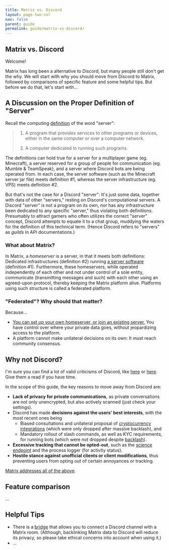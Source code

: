 ```yaml
---
title: Matrix vs. Discord
layout: page-two-col
nav: false
parent: guide
permalink: guide/matrix-vs-discord/
---
```


## Matrix vs. Discord

Welcome!

Matrix has long been a alternative to Discord, but many people still don't get the why. We will start with why you should move from Discord to Matrix, followed by comparisons of specific feature and some helpful tips. But before we do that, let's start with...

## A Discussion on the Proper Definition of "Server"

Recall the computing [definition](https://en.wiktionary.org/wiki/server#Noun) of the word "server":

> 1. A program that provides services to other programs or devices, either in the same computer or over a computer network.
>
> 2. A computer dedicated to running such programs.

The definitions can hold true for a server for a multiplayer game (eg. Minecraft), a server reserved for a group of people for communication (eg. Mumble & TeamSpeak), and a server where Discord bots are being operated from. In each case, the server software (such as the Minecraft server jar file) meets definition #1, whereas the server infrastructure (eg. VPS) meets definition #2.

But that's not the case for a Discord "server": It's just some data, together with data of other "servers," resting on Discord's computational servers. A Discord "server" is not a program on its own, nor has any infrastructure been dedicated to any specific "server," thus violating both definitions. Presumably to attract gamers who often utilizes the correct "server" concept, Discord attempts to equate it to a chat group, muddying the waters for the definition of this technical term. (Hence Discord refers to "servers" as *guilds* in API documentations.)

### What about Matrix?

In Matrix, a *homeserver* is a server, in that it meets both definitions: Dedicated infrastructures (definition #2) running [a server software](../#set-up-own-homeserver-or-join-an-existing-homeserver) (definition #1). Furthermore, these homeservers, while operated independently of each other and not under control of a sole entity, communicate (transmitting messages and such) with each other using an agreed-upon protocol, thereby keeping the Matrix platform alive. Platforms using such structure is called a federated platform.

### "Federated"? Why should that matter?

Because...

* [You can set up your own homeserver, or join an existing server.](../#set-up-own-homeserver-or-join-an-existing-homeserver) You have control over where your private data goes, without jeopardizing access to the platform.
* A platform cannot make unilateral decisions on its own: It must reach community consensus.

## Why not Discord?

I'm sure you can find a lot of valid criticisms of Discord, like [here](https://cadence.moe/blog/2020-06-06-why-you-shouldnt-trust-discord) or [here](https://austinhuang.me/discord-issues). Give them a read if you have time.

In the scope of this guide, the key reasons to move away from Discord are:

* **Lack of privacy for private communications**, as private conversations are not only unencrypted, but also actively scanned (just check your settings).
* Discord has made **decisions against the users' best interests**, with the most recent ones being
  * Biased consultations and unilateral proposal of [cryptocurrency integrations](https://www.reddit.com/r/discordapp/comments/qpmhs5/discord_developers_please_do_not_support_nfts/) (which were only dropped after massive backlash), and
  * Mandatory rollout of slash commands, as well as KYC requirements, for running bots (which were *not* dropped despite [backlash](https://gist.github.com/Rapptz/4a2f62751b9600a31a0d3c78100287f1)).
* **Excessive tracking that cannot be opted-out**, such as the [science endpoint](https://luna.gitlab.io/discord-unofficial-docs/science.html) and the process logger (for activity status).
* **Hostile stance against unofficial clients or client modifications**, thus preventing users from opting out of certain annoyances or tracking.

[Matrix addresses all of the above](../#why-matrix).

## Feature comparison

...

## Helpful Tips

* There is a [bridge](https://t2bot.io/discord) that allows you to connect a Discord channel with a Matrix room. (Although, backlinking Matrix data to Discord will reduce its privacy, so please take ethical concerns into account when using it.)
* ...